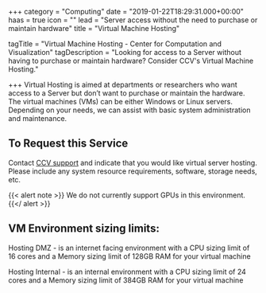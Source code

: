 +++
category = "Computing"
date = "2019-01-22T18:29:31.000+00:00"
haas = true
icon = ""
lead = "Server access without the need to purchase or maintain hardware"
title = "Virtual Machine Hosting"

tagTitle = "Virtual Machine Hosting - Center for Computation and Visualization"
tagDescription = "Looking for access to a Server without having to purchase or maintain hardware? Consider CCV's Virtual Machine Hosting."

+++
Virtual Hosting is aimed at departments or researchers who want access to a Server but don’t want to purchase or maintain the hardware. The virtual machines (VMs) can be either Windows or Linux servers. Depending on your needs, we can assist with basic system administration and maintenance.

## To Request this Service

Contact [CCV support](mailto:support@ccv.brown.edu) and indicate that you would like virtual server hosting. Please include any system resource requirements, software, storage needs, etc.

{{< alert note >}}
We do not currently support GPUs in this environment.
{{</ alert >}}


## VM Environment sizing limits:

Hosting DMZ - is an internet facing environment with a CPU sizing limit of 16 cores and a Memory sizing limit of 128GB RAM for your virtual machine

Hosting Internal - is an internal environment with a CPU sizing limit of 24 cores and a Memory sizing limit of 384GB RAM for your virtual machine